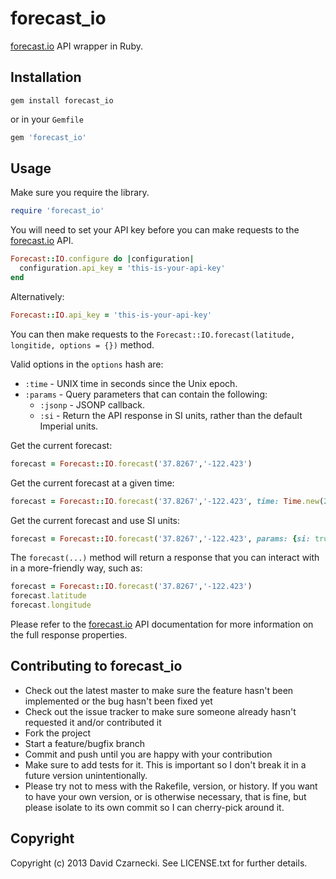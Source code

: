 # forecast_io

[forecast.io](https://developer.darkskyapp.com/docs/v2) API wrapper in Ruby.

## Installation

`gem install forecast_io`

or in your `Gemfile`

```ruby
gem 'forecast_io'
```

## Usage

Make sure you require the library.

```ruby
require 'forecast_io'
```

You will need to set your API key before you can make requests to the [forecast.io](https://developer.darkskyapp.com/docs/v2) API.

```ruby
Forecast::IO.configure do |configuration|
  configuration.api_key = 'this-is-your-api-key'
end
```

Alternatively:

```ruby
Forecast::IO.api_key = 'this-is-your-api-key'
```

You can then make requests to the `Forecast::IO.forecast(latitude, longitide, options = {})` method.

Valid options in the `options` hash are:

* `:time` - UNIX time in seconds since the Unix epoch.
* `:params` - Query parameters that can contain the following:
  * `:jsonp` - JSONP callback.
  * `:si` - Return the API response in SI units, rather than the default Imperial units.

Get the current forecast:

```ruby
forecast = Forecast::IO.forecast('37.8267','-122.423')
```

Get the current forecast at a given time:

```ruby
forecast = Forecast::IO.forecast('37.8267','-122.423', time: Time.new(2013, 3, 11).to_i)
```

Get the current forecast and use SI units:

```ruby
forecast = Forecast::IO.forecast('37.8267','-122.423', params: {si: true})
```

The `forecast(...)` method will return a response that you can interact with in a more-friendly way, such as:

```ruby
forecast = Forecast::IO.forecast('37.8267','-122.423')
forecast.latitude
forecast.longitude
```

Please refer to the [forecast.io](https://developer.darkskyapp.com/docs/v2) API documentation for more information on the full response properties.

## Contributing to forecast_io

* Check out the latest master to make sure the feature hasn't been implemented or the bug hasn't been fixed yet
* Check out the issue tracker to make sure someone already hasn't requested it and/or contributed it
* Fork the project
* Start a feature/bugfix branch
* Commit and push until you are happy with your contribution
* Make sure to add tests for it. This is important so I don't break it in a future version unintentionally.
* Please try not to mess with the Rakefile, version, or history. If you want to have your own version, or is otherwise necessary, that is fine, but please isolate to its own commit so I can cherry-pick around it.

## Copyright

Copyright (c) 2013 David Czarnecki. See LICENSE.txt for further details.
